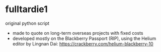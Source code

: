# fulltardie1

original python script
- made to quote on long-term overseas projects with fixed costs
- developed mostly on the Blackberry Passport (RIP), using the Helium editor by Lingnan Dai: https://crackberry.com/helium-blackberry-10
